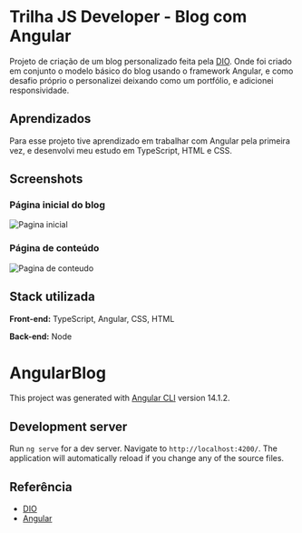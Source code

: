 # Trilha JS Developer - Blog com Angular

Projeto de criação de um blog personalizado feita pela [DIO](https://www.dio.me/). Onde foi criado em conjunto o modelo básico do blog usando o framework Angular, e como desafio próprio o personalizei deixando como um portfólio, e adicionei responsividade.

## Aprendizados

Para esse projeto tive aprendizado em trabalhar com Angular pela primeira vez, e desenvolvi meu estudo em TypeScript, HTML e CSS.

## Screenshots

### Página inicial do blog

![Pagina inicial](https://i.ibb.co/CnCLrtd/Blog.jpg)

### Página de conteúdo

![Pagina de conteudo](https://i.ibb.co/6DmKLqv/pagina-conteudo.jpg)

## Stack utilizada

**Front-end:** TypeScript, Angular, CSS, HTML

**Back-end:** Node

# AngularBlog

This project was generated with [Angular CLI](https://github.com/angular/angular-cli) version 14.1.2.

## Development server

Run `ng serve` for a dev server. Navigate to `http://localhost:4200/`. The application will automatically reload if you change any of the source files.

## Referência

- [DIO](https://www.dio.me/)
- [Angular](https://angular.io/)
